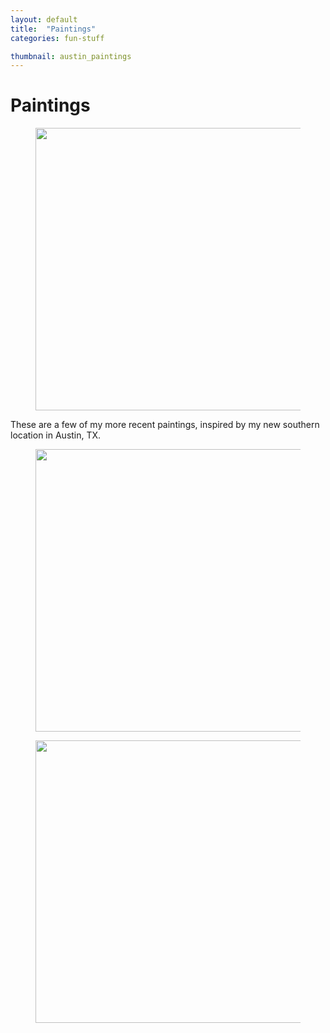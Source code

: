 ```yaml
---
layout: default
title:  "Paintings"
categories: fun-stuff

thumbnail: austin_paintings
---
```


# Paintings

<figure>
	<img src="{{ site.baseurl}}/images/kfiller_austin_southern_paintings_01.jpg" width="790" height="452">
</figure>

These are a few of my more recent paintings, inspired by my new southern location in Austin, TX.

<figure>
    <img src="{{ site.baseurl}}/images/kfiller_austin_southern_paintings_02.jpg" width="790" height="452">
</figure>

<figure>
    <img src="{{ site.baseurl}}/images/kfiller_austin_southern_paintings_03.jpg" width="790" height="452">
</figure>

